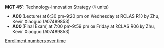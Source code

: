 **MGT 451**: Technology-Innovation Strategy (4 units)

- **A00** (Lecture) at 6:30 pm–9:20 pm on Wednesday at RCLAS R10 by Zhu, Kevin Xiaoguo (A07489853)
- **A00** (Final Exam) at 7:00 pm–9:59 pm on Friday at RCLAS R06 by Zhu, Kevin Xiaoguo (A07489853)

[Enrollment numbers over time](./MGT451.tsv)
